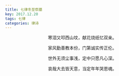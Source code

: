 ```yaml
---
title: 七律冬至祭墓
key: 2017.12.20
tags: 七律
categories: 律诗
---
```


<p align="center">寒泪又叩西山坟，献花烧纸忆双亲。
</p>
<p align="center">家风勤善教本份，门第诚实传正伦。
</p>
<p align="center">世外无须尘事浅，定中只愿凡心深。
</p>
<p align="center">哀哉大去皆天意，当定年年哭恩魂。
</p>
<p align="center"></br>
</p>
